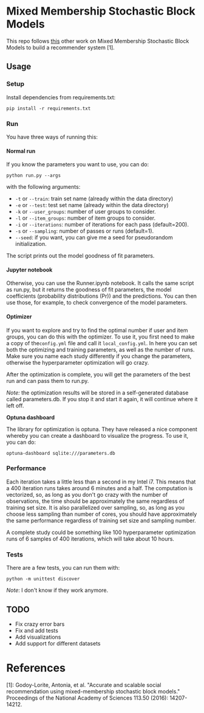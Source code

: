 # Mixed Membership Stochastic Block Models

This repo follows [this](https://github.com/agodoylo/MMSBMrecommender) 
other work on Mixed Membership Stochastic Block Models to build a recommender 
system [1].

## Usage

### Setup

Install dependencies from requirements.txt:

```
pip install -r requirements.txt
```

### Run

You have three ways of running this: 

#### Normal run

If you know the parameters you want to use, you can do:

```
python run.py --args
```

with the following arguments:
- `-t` or `--train`: train set name (already within the data directory)
- `-e` or `--test`: test set name (already within the data directory)
- `-k` or `--user_groups`: number of user groups to consider.
- `-l` or `--item_groups`: number of item groups to consider.
- `-i` or `--iterations`: number of iterations for each pass (default=200).
- `-s` or `--sampling`: number of passes or runs (default=1).
- `--seed`: if you want, you can give me a seed for pseudorandom initialization.

The script prints out the model goodness of fit parameters.

#### Jupyter notebook

Otherwise, you can use the Runner.ipynb notebook. It calls the same script as
run.py, but it returns the goodness of fit parameters, the model coefficients 
(probability distributions (Pr)) and the predictions. You can then use those, 
for example, to check convergence of the model parameters.

#### Optimizer

If you want to explore and try to find the optimal number if user and item 
groups, you can do this with the optimizer. To use it, you first need to make a 
copy of the`config.yml` file and call it `local_config.yml`. In here you can set 
both the optimizing and training parameters, as well as the number of runs. Make 
sure you name each study differently if you change the parameters, otherwise the 
hyperparameter optimization will go crazy.

After the optimization is complete, you will get the parameters of the best run
and can pass them to run.py.

*Note:* the optimization results will be stored in a self-generated database
called parameters.db. If you stop it and start it again, it will continue where 
it left off.

**Optuna dashboard**

The library for optimization is optuna. They have released a nice component whereby
you can create a dashboard to visualize the progress. To use it, you can do:

```
optuna-dashboard sqlite:///parameters.db
```

### Performance

Each iteration takes a little less than a second in my Intel i7. This means that a
400 iteration runs takes around 6 minutes and a half. The computation 
is vectorized, so, as long as you don't go crazy with the number of observations, 
 the time should be approximately the same regardless of training set size. 
It is also parallelized over sampling, so, as long as you choose less sampling
than number of cores, you should have approximately the same performance 
regardless of training set size and sampling number.

A complete study could be something like 100 hyperparameter optimization runs
of 6 samples of 400 iterations, which will take about 10 hours. 

### Tests

There are a few tests, you can run them with:

```
python -m unittest discover
```

*Note*: I don't know if they work anymore. 

## TODO

- Fix crazy error bars
- Fix and add tests
- Add visualizations
- Add support for different datasets


# References
[1]: Godoy-Lorite, Antonia, et al. "Accurate and scalable social recommendation 
using mixed-membership stochastic block models." Proceedings of the National 
Academy of Sciences 113.50 (2016): 14207-14212.
